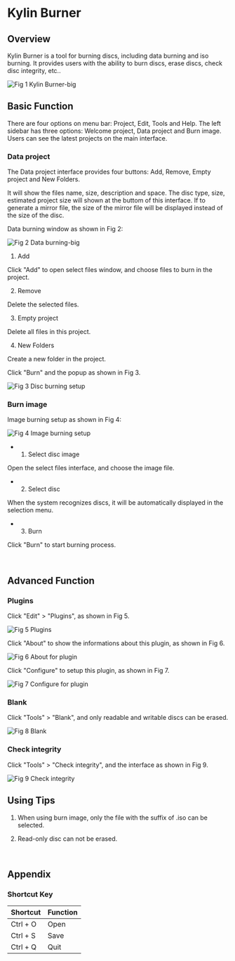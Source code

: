 # Kylin Burner
## Overview
Kylin Burner is a tool for burning discs, including data burning and iso burning. It provides users with the ability to burn discs, erase discs, check disc integrity, etc..

![Fig 1 Kylin Burner-big](image/1.png)
<br>

## Basic Function
There are four options on menu bar: Project, Edit, Tools and Help. The left sidebar has three options: Welcome project, Data project and Burn image. Users can see the latest projects on the main interface.

### Data project
The Data project interface provides four buttons: Add, Remove, Empty project and New Folders.

It will show the files name, size, description and space. The disc type, size, estimated project size will shown at the buttom of this interface.
If to generate a mirror file, the size of the mirror file will be displayed instead of the size of the disc.

Data burning window as shown in Fig 2:

![Fig 2 Data burning-big](image/2.png)

1) Add

Click "Add" to open select files window, and choose files to burn in the project.

2) Remove

Delete the selected files.

3) Empty project

Delete all files in this project.

4) New Folders

Create a new folder in the project.

Click "Burn" and the popup as shown in Fig 3.

![Fig 3 Disc burning setup](image/3.png)

### Burn image
Image burning setup as shown in Fig 4:

![Fig 4 Image burning setup](image/4.png)

- 1) Select disc image 

Open the select files interface, and choose the image file.

- 2) Select disc 

When the system recognizes discs, it will be automatically displayed in the selection menu.

- 3) Burn

Click "Burn" to start burning process.

<br>

## Advanced Function
### Plugins
Click "Edit" > "Plugins", as shown in Fig 5.

![Fig 5 Plugins](image/5.png)

Click "About" to show the informations about this plugin, as shown in Fig 6.

![Fig 6 About for plugin](image/6.png)

Click "Configure" to setup this plugin, as shown in Fig 7.

![Fig 7 Configure for plugin](image/7.png)

### Blank
Click "Tools" > "Blank", and only readable and writable discs can be erased.

![Fig 8 Blank](image/8.png)

### Check integrity
Click "Tools" > "Check integrity", and the interface as shown in Fig 9.

![Fig 9 Check integrity](image/9.png)
<br>

## Using Tips
1) When using burn image, only the file with the suffix of .iso can be selected.

2) Read-only disc can not be erased.

<br>

## Appendix
### Shortcut Key

| Shortcut | Function |
| :------------ | :------------ | 
| Ctrl + O| Open |
| Ctrl + S| Save |
| Ctrl + Q| Quit |

